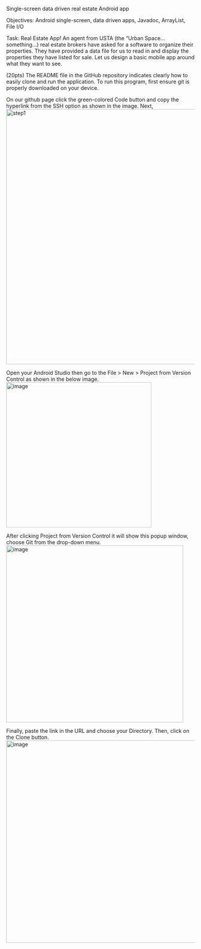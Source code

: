 Single-screen data driven real estate Android app

Objectives:
Android single-screen, data driven apps, 
Javadoc,
ArrayList,
File I/O

Task: Real Estate App!
An agent from USTA (the “Urban Space... something…) real estate brokers have asked for a software to organize their properties. 
They have provided a data file for us to read in and display the properties they have listed for sale. Let us design a basic mobile app around what they want to see. 


(20pts) The README file in the GitHub repository indicates clearly how to easily clone and run the application.
To run this program, first ensure git is properly downloaded on your device.

On our github page click the green-colored Code button and copy the hyperlink from the SSH option as shown in the image.
Next, <img width="682" alt="step1" src="https://github.com/user-attachments/assets/73450d4a-3048-487d-8f5a-0a09ac9b28ee">

Open your Android Studio then go to the File > New > Project from Version Control as shown in the below image. 
<img width="388" alt="image" src="https://github.com/user-attachments/assets/d2b4cd78-209a-41b5-b3b7-ce5c3a4ccbd8">


After clicking Project from Version Control it will show this popup window, choose Git from the drop-down menu.
<img width="473" alt="image" src="https://github.com/user-attachments/assets/875a9f1a-e48f-4cd2-907e-2e09458e2daf">

Finally, paste the link in the URL and choose your Directory. Then, click on the Clone button.
<img width="541" alt="image" src="https://github.com/user-attachments/assets/10dd284c-11c0-47d5-8d17-3b53440a298c">
